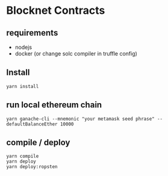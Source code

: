 # Blocknet Contracts

## requirements
- nodejs
- docker (or change solc compiler in truffle config)


## Install

```
yarn install
```

## run local ethereum chain

```
yarn ganache-cli --mnemonic "your metamask seed phrase" --defaultBalanceEther 10000
```

## compile / deploy

```
yarn compile
yarn deploy
yarn deploy:ropsten
```

